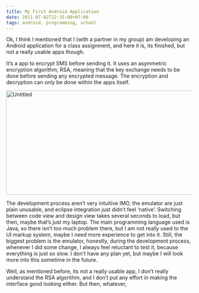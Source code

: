 ```yaml
---
title: My First Android Application
date: 2011-07-02T22:35:00+07:00
tags: android, programming, school
---
```



Ok, I think I mentioned that I (with a partner in my group) am
developing an Android application for a class assignment, and here it
is, its finished, but not a really usable apps though.

It’s a app to encrypt SMS before sending it. It uses an asymmetric
encryption algorithm, RSA, meaning that the key exchange needs to be
done before sending any encrypted message. The encryption and decryption
can only be done within the apps itself.

<a href="http://www.flickr.com/photos/hendra2392/6678908805/" title="Untitled by p.hdra, on Flickr"><img src="http://farm8.staticflickr.com/7015/6678908805_b0da41bdb0_z.jpg" width="517" height="282" alt="Untitled"></a>

The development process aren’t very intuitive IMO, the emulator are just
plain unusable, and eclipse integration just didn’t feel ‘native’.
Switching between code view and design view takes several seconds to
load, but then, maybe that’s just my laptop. The main programming
language used is Java, so there isn’t too much problem there, but I am
not really used to the UI markup system, maybe I need more experience to
get into it. Still, the biggest problem is the emulator, honestly,
during the development process, whenever I did some change, I always
feel reluctant to test it, because everything is just so slow. I don’t
have any plan yet, but maybe I will look more into this sometime in the
future.

Well, as mentioned before, its not a really usable app, I don’t really
understand the RSA algorithm, and I don’t put any effort in making the
interface good looking either. But then, whatever,
